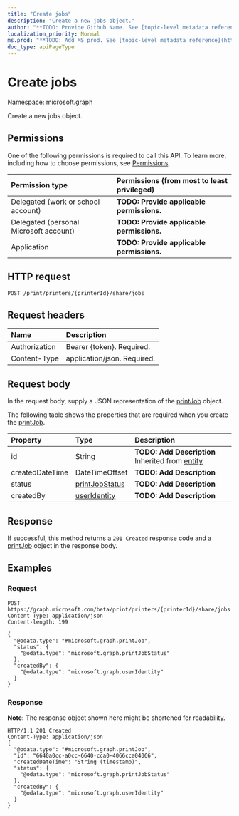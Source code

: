 ```yaml
---
title: "Create jobs"
description: "Create a new jobs object."
author: "**TODO: Provide Github Name. See [topic-level metadata reference](https://msgo.azurewebsites.net/add/document/guidelines/metadata.html#topic-level-metadata)**"
localization_priority: Normal
ms.prod: "**TODO: Add MS prod. See [topic-level metadata reference](https://msgo.azurewebsites.net/add/document/guidelines/metadata.html#topic-level-metadata)**"
doc_type: apiPageType
---
```


# Create jobs

Namespace: microsoft.graph

Create a new jobs object.

## Permissions
One of the following permissions is required to call this API. To learn more, including how to choose permissions, see [Permissions](/concepts/permissions-reference.md).

|Permission type|Permissions (from most to least privileged)|
|:---|:---|
|Delegated (work or school account)|**TODO: Provide applicable permissions.**|
|Delegated (personal Microsoft account)|**TODO: Provide applicable permissions.**|
|Application|**TODO: Provide applicable permissions.**|

## HTTP request

<!-- {
  "blockType": "ignored"
}
-->
``` http
POST /print/printers/{printerId}/share/jobs
```

## Request headers
|Name|Description|
|:---|:---|
|Authorization|Bearer {token}. Required.|
|Content-Type|application/json. Required.|

## Request body
In the request body, supply a JSON representation of the [printJob](../resources/printjob.md) object.

The following table shows the properties that are required when you create the [printJob](../resources/printjob.md).

|Property|Type|Description|
|:---|:---|:---|
|id|String|**TODO: Add Description** Inherited from [entity](../resources/entity.md)|
|createdDateTime|DateTimeOffset|**TODO: Add Description**|
|status|[printJobStatus](../resources/printjobstatus.md)|**TODO: Add Description**|
|createdBy|[userIdentity](../resources/useridentity.md)|**TODO: Add Description**|



## Response

If successful, this method returns a `201 Created` response code and a [printJob](../resources/printjob.md) object in the response body.

## Examples

### Request
<!-- {
  "blockType": "request",
  "name": "create_printjob_from_"
}
-->
``` http
POST https://graph.microsoft.com/beta/print/printers/{printerId}/share/jobs
Content-Type: application/json
Content-length: 199

{
  "@odata.type": "#microsoft.graph.printJob",
  "status": {
    "@odata.type": "microsoft.graph.printJobStatus"
  },
  "createdBy": {
    "@odata.type": "microsoft.graph.userIdentity"
  }
}
```

### Response
**Note:** The response object shown here might be shortened for readability.
<!-- {
  "blockType": "response",
  "truncated": true,
  "@odata.type": "microsoft.graph.printjob"
}
-->
``` http
HTTP/1.1 201 Created
Content-Type: application/json
{
  "@odata.type": "#microsoft.graph.printJob",
  "id": "6640a0cc-a0cc-6640-cca0-4066cca04066",
  "createdDateTime": "String (timestamp)",
  "status": {
    "@odata.type": "microsoft.graph.printJobStatus"
  },
  "createdBy": {
    "@odata.type": "microsoft.graph.userIdentity"
  }
}
```

